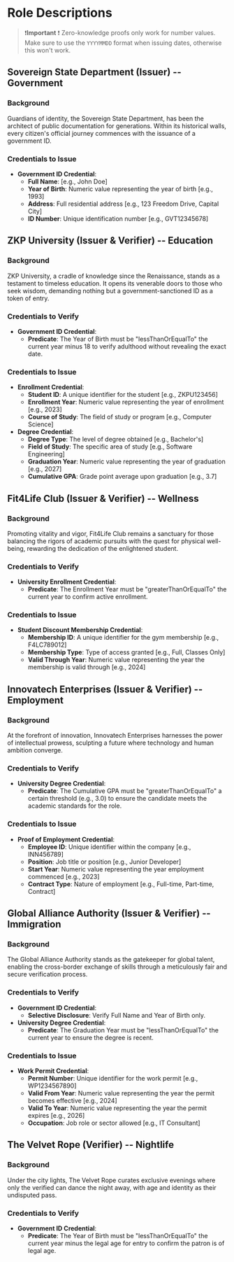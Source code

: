 # Role Descriptions

>❗**Important** ❗
>Zero-knowledge proofs only work for number values. Make sure to use the `YYYYMMDD` format when issuing dates, otherwise this won't work.

## Sovereign State Department (Issuer) -- Government

### Background

Guardians of identity, the Sovereign State Department, has been the architect of public documentation for generations. Within its historical walls, every citizen's official journey commences with the issuance of a government ID.

### Credentials to Issue

- **Government ID Credential**:
  - **Full Name**: [e.g., John Doe]
  - **Year of Birth**: Numeric value representing the year of birth [e.g., 1993]
  - **Address**: Full residential address [e.g., 123 Freedom Drive, Capital City]
  - **ID Number**: Unique identification number [e.g., GVT12345678]

## ZKP University (Issuer & Verifier) -- Education

### Background

ZKP University, a cradle of knowledge since the Renaissance, stands as a testament to timeless education. It opens its venerable doors to those who seek wisdom, demanding nothing but a government-sanctioned ID as a token of entry.

### Credentials to Verify

- **Government ID Credential**:
  - **Predicate**: The Year of Birth must be "lessThanOrEqualTo" the current year minus 18 to verify adulthood without revealing the exact date.

### Credentials to Issue

- **Enrollment Credential**:
  - **Student ID**: A unique identifier for the student [e.g., ZKPU123456]
  - **Enrollment Year**: Numeric value representing the year of enrollment [e.g., 2023]
  - **Course of Study**: The field of study or program [e.g., Computer Science]
- **Degree Credential**:
  - **Degree Type**: The level of degree obtained [e.g., Bachelor's]
  - **Field of Study**: The specific area of study [e.g., Software Engineering]
  - **Graduation Year**: Numeric value representing the year of graduation [e.g., 2027]
  - **Cumulative GPA**: Grade point average upon graduation [e.g., 3.7]

## Fit4Life Club (Issuer & Verifier) -- Wellness

### Background

Promoting vitality and vigor, Fit4Life Club remains a sanctuary for those balancing the rigors of academic pursuits with the quest for physical well-being, rewarding the dedication of the enlightened student.

### Credentials to Verify

- **University Enrollment Credential**:
  - **Predicate**: The Enrollment Year must be "greaterThanOrEqualTo" the current year to confirm active enrollment.

### Credentials to Issue

- **Student Discount Membership Credential**:
  - **Membership ID**: A unique identifier for the gym membership [e.g., F4LC789012]
  - **Membership Type**: Type of access granted [e.g., Full, Classes Only]
  - **Valid Through Year**: Numeric value representing the year the membership is valid through [e.g., 2024]

## Innovatech Enterprises (Issuer & Verifier) -- Employment

### Background

At the forefront of innovation, Innovatech Enterprises harnesses the power of intellectual prowess, sculpting a future where technology and human ambition converge.

### Credentials to Verify

- **University Degree Credential**:
  - **Predicate**: The Cumulative GPA must be "greaterThanOrEqualTo" a certain threshold (e.g., 3.0) to ensure the candidate meets the academic standards for the role.

### Credentials to Issue

- **Proof of Employment Credential**:
  - **Employee ID**: Unique identifier within the company [e.g., INN456789]
  - **Position**: Job title or position [e.g., Junior Developer]
  - **Start Year**: Numeric value representing the year employment commenced [e.g., 2023]
  - **Contract Type**: Nature of employment [e.g., Full-time, Part-time, Contract]

## Global Alliance Authority (Issuer & Verifier) -- Immigration

### Background

The Global Alliance Authority stands as the gatekeeper for global talent, enabling the cross-border exchange of skills through a meticulously fair and secure verification process.

### Credentials to Verify

- **Government ID Credential**:
  - **Selective Disclosure**: Verify Full Name and Year of Birth only.
- **University Degree Credential**:
  - **Predicate**: The Graduation Year must be "lessThanOrEqualTo" the current year to ensure the degree is recent.

### Credentials to Issue

- **Work Permit Credential**:
  - **Permit Number**: Unique identifier for the work permit [e.g., WP1234567890]
  - **Valid From Year**: Numeric value representing the year the permit becomes effective [e.g., 2024]
  - **Valid To Year**: Numeric value representing the year the permit expires [e.g., 2026]
  - **Occupation**: Job role or sector allowed [e.g., IT Consultant]

## The Velvet Rope (Verifier) -- Nightlife

### Background

Under the city lights, The Velvet Rope curates exclusive evenings where only the verified can dance the night away, with age and identity as their undisputed pass.

### Credentials to Verify

- **Government ID Credential**:
  - **Predicate**: The Year of Birth must be "lessThanOrEqualTo" the current year minus the legal age for entry to confirm the patron is of legal age.

